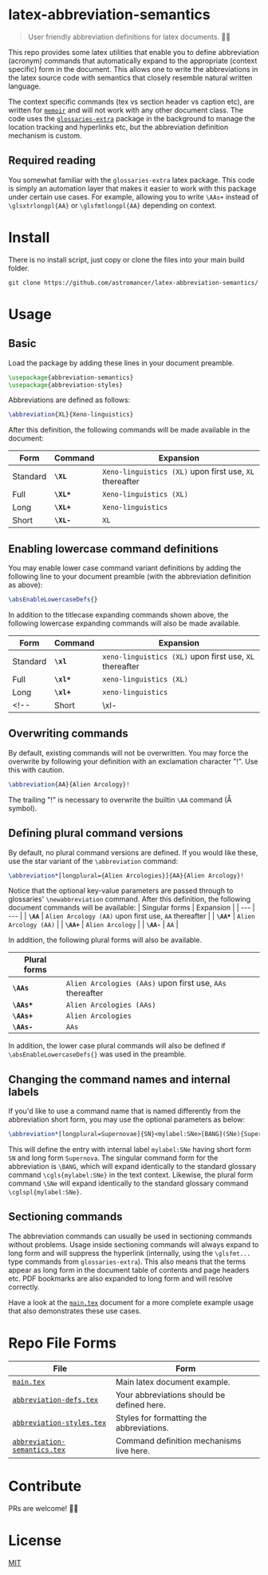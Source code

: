 # latex-abbreviation-semantics

> User friendly abbreviation definitions for latex documents. 📜✨

This repo provides some latex utilities that enable you to define abbreviation
(acronym) commands that automatically expand to the appropriate (context
specific) form in the document.  This allows one to write the abbreviations in
the latex source code with semantics that closely resemble natural written
language.

The context specific commands (tex vs section header vs caption etc), are
written for [`memoir`](https://www.ctan.org/pkg/memoir) and will not work with
any other document class. The code uses the
[`glossaries-extra`](https://www.ctan.org/pkg/glossaries-extra) package in the
background to manage the location tracking and hyperlinks etc, but the
abbreviation definition mechanism is custom.

## Required reading
You somewhat familiar with the `glossaries-extra` latex package. This code is
simply an automation layer that makes it easier to work with this package under
certain use cases. For example, allowing you to write `\AAs+` instead of
`\glsxtrlongpl{AA}` or `\glsfmtlongpl{AA}` depending on context.

# Install
There is no install script, just copy or clone the files into your main build folder.
```shell
git clone https://github.com/astromancer/latex-abbreviation-semantics/
```

# Usage
## Basic

Load the package by adding these lines in your document preamble.
```latex
\usepackage{abbreviation-semantics}
\usepackage{abbreviation-styles}
```

Abbreviations are defined as follows:
```latex
\abbreviation{XL}{Xeno-linguistics}
```


After this definition, the following commands will be made available in the
document:

| Form     | Command     | Expansion | 
| ---      | ---         | --- |
| Standard | **`\XL`**   | `Xeno-linguistics (XL)`  upon first use,  `XL` thereafter |
| Full     | **`\XL*`**  | `Xeno-linguistics (XL)`   |
| Long     | **`\XL+`**  | `Xeno-linguistics`        |
| Short    | **`\XL-`**  | `XL`                      |


## Enabling lowercase command definitions
You may enable lower case command variant definitions by adding the following
line to your document preamble (with the abbreviation definition as above):
```latex
\absEnableLowercaseDefs{}
```
In addition to the titlecase expanding commands shown above, the following
lowercase expanding commands will also be made available.

| Form     | Command     | Expansion | 
| ---      | ---         | --- |
| Standard | **`\xl`**   | `xeno-linguistics (XL)`  upon first use,  `XL` thereafter |
| Full     | **`\xl*`**  | `xeno-linguistics (XL)`   |
| Long     | **`\xl+`**  | `xeno-linguistics`        |
<!-- | Short | \xl-  | `XL`                      | -->

## Overwriting commands
By default, existing commands will not be overwritten. You may force the
overwrite by following your definition with an exclamation character "!". Use
this with caution.
```latex
\abbreviation{AA}{Alien Arcology}!
```
The trailing "!" is necessary to overwrite the builtin `\AA` command (Å symbol).


## Defining plural command versions
By default, no plural command versions are defined. If you would like these,
use the star variant of the `\abbreviation` command:
```latex
\abbreviation*[longplural={Alien Arcologies}]{AA}{Alien Arcology}!
```
Notice that the optional key-value parameters are passed through to glossaries'
`\newabbreviation` command.  After this definition, the following document
commands will be available:
| Singular forms | Expansion                                               |
| ---            | ---                                                     | 
| **`\AA`**      | `Alien Arcology (AA)`  upon first use,  `AA` thereafter | 
| **`\AA*`**     | `Alien Arcology (AA)`                                   | 
| **`\AA+`**     | `Alien Arcology`                                        | 
| **`\AA-`**     | `AA`                                                    | 

In addition, the following plural forms will also be available.

| **Plural forms** |                                                             |
| ---              | ---                                                         | 
| **`\AAs`**       | `Alien Arcologies (AAs)`  upon first use,  `AAs` thereafter | 
| **`\AAs*`**      | `Alien Arcologies (AAs)`                                    | 
| **`\AAs+`**      | `Alien Arcologies`                                          | 
| **`\AAs-`**      | `AAs`                                                       | 

In addition, the lower case plural commands will also be defined if
`\absEnableLowercaseDefs{}` was used in the preamble.


## Changing the command names and internal labels
If you'd like to use a command name that is named differently from the
abbreviation short form, you may use the optional parameters as below:
```latex
\abbreviation*[longplural=Supernovae]{SN}<mylabel:SNe>[BANG](SNe){Supernova}
```
This will define the entry with internal label `mylabel:SNe` having short form
`SN` and long form `Supernova`. The singular command form for the abbreviation
is `\BANG`, which will expand identically to the standard glossary command
`\cgls{mylabel:SNe}` in the text context. Likewise, the plural form command
`\SNe` will expand identically to the standard glossary command
`\cglspl{mylabel:SNe}`.

## Sectioning commands
The abbreviation commands can usually be used in sectioning commands without
problems. Usage inside sectioning commands will always expand to long form and
will suppress the hyperlink (internally, using the `\glsfmt...` type commands
from `glossaries-extra`). This also means that the terms appear as long form in
the document table of contents and page headers etc. PDF bookmarks are 
also expanded to long form and will resolve correctly.

 Have a look at the [`main.tex`](/main.tex) document for a more complete example
usage that also demonstrates these use cases.

# Repo File Forms

| File | Form                                                 |
| ---  | ---                                                  |
| [`main.tex`](/main.tex)                                     | Main latex document example.
| [`abbreviation-defs.tex`](/abbreviation-defs.tex)           | Your abbreviations should be defined here.
| [`abbreviation-styles.tex` ](/abbreviation-styles.tex)      | Styles for formatting the abbreviations.
| [`abbreviation-semantics.tex`](/abbreviation-semantics.tex) | Command definition mechanisms live here.

# Contribute
PRs are welcome! 🚀😎

# License
[MIT](/LICENSE)